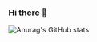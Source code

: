 ### Hi there 👋

![Anurag's GitHub stats](https://github-readme-stats.vercel.app/api?username=Hasky96&show_icons=true&theme=buefy)

<!--
**Hasky96/Hasky96** is a ✨ _special_ ✨ repository because its `README.md` (this file) appears on your GitHub profile.

Here are some ideas to get you started:

- 🔭 I’m currently working on ...
- 🌱 I’m currently learning ...
- 👯 I’m looking to collaborate on ...
- 🤔 I’m looking for help with ...
- 💬 Ask me about ...
- 📫 How to reach me: ...
- 😄 Pronouns: ...
- ⚡ Fun fact: ...
-->
